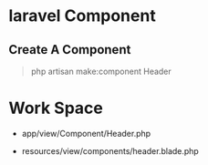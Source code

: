 # laravel Component

## Create A Component

> php artisan make:component Header

# Work Space

- app/view/Component/Header.php

- resources/view/components/header.blade.php 
